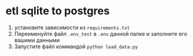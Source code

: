 # etl sqlite to postgres

1. установите зависимости из `requirements.txt`
2. Переименуйте файл `.env_test` в `.env` данной папке и заполните его вашими данными
3. Запустите файл коммандой `python load_data.py`
